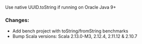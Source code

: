 Use native UUID.toString if running on Oracle Java 9+

### Changes:
- Add bench project with toString/fromString benchmarks
- Bump Scala versions: Scala 2.13.0-M3, 2.12.4, 2.11.12 & 2.10.7

